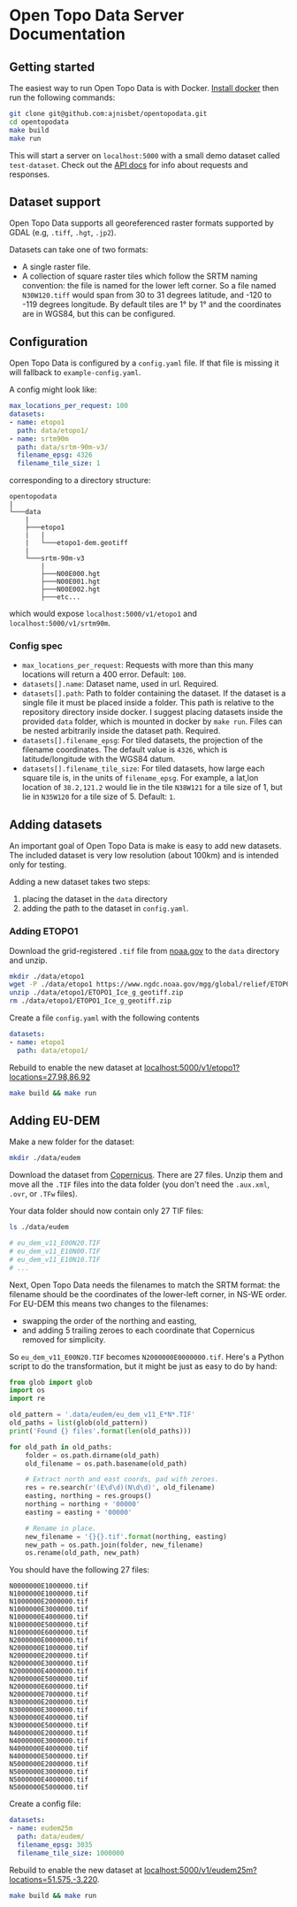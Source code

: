 # Open Topo Data Server Documentation


## Getting started

The easiest way to run Open Topo Data is with Docker. [Install docker](https://docs.docker.com/install/) then run the following commands:

```bash
git clone git@github.com:ajnisbet/opentopodata.git
cd opentopodata
make build
make run
```

This will start a server on `localhost:5000` with a small demo dataset called `test-dataset`. Check out the [API docs](api.md) for info about requests and responses.

## Dataset support

Open Topo Data supports all georeferenced raster formats supported by GDAL (e.g, `.tiff`, `.hgt`, `.jp2`).

Datasets can take one of two formats:

* A single raster file.
* A collection of square raster tiles which follow the SRTM naming convention: the file is named for the lower left corner. So a file named `N30W120.tiff` would span from 30 to 31 degrees latitude, and -120 to -119 degrees longitude. By default tiles are 1° by 1° and the coordinates are in WGS84, but this can be configured.


## Configuration

Open Topo Data is configured by a `config.yaml` file. If that file is missing it will fallback to `example-config.yaml`.

A config might look like:

```yaml
max_locations_per_request: 100 
datasets:
- name: etopo1
  path: data/etopo1/
- name: srtm90m
  path: data/srtm-90m-v3/
  filename_epsg: 4326
  filename_tile_size: 1
```

corresponding to a directory structure:

```
opentopodata
|
└───data
    |
    ├───etopo1
    |   |
    |   └───etopo1-dem.geotiff
    |
    └───srtm-90m-v3
        |
        ├───N00E000.hgt 
        ├───N00E001.hgt 
        ├───N00E002.hgt 
        ├───etc...
```


which would expose `localhost:5000/v1/etopo1` and `localhost:5000/v1/srtm90m`.

### Config spec

* `max_locations_per_request`: Requests with more than this many locations will return a 400 error. Default: `100`.
* `datasets[].name`: Dataset name, used in url. Required.
* `datasets[].path`: Path to folder containing the dataset. If the dataset is a single file it must be placed inside a folder. This path is relative to the repository directory inside docker. I suggest placing datasets inside the provided `data` folder, which is mounted in docker by `make run`. Files can be nested arbitrarily inside the dataset path. Required.
* `datasets[].filename_epsg`: For tiled datasets, the projection of the filename coordinates. The default value is `4326`, which is latitude/longitude with the WGS84 datum.
* `datasets[].filename_tile_size`: For tiled datasets, how large each square tile is, in the units of `filename_epsg`. For example, a lat,lon location of `38.2,121.2` would lie in the tile `N38W121` for a tile size of 1, but lie in `N35W120` for a tile size of 5. Default: `1`.


## Adding datasets

An important goal of Open Topo Data is make is easy to add new datasets. The included dataset is very low resolution (about 100km) and is intended only for testing.

Adding a new dataset takes two steps:

1. placing the dataset in the `data` directory
2. adding the path to the dataset in `config.yaml`.



### Adding ETOPO1

Download the grid-registered `.tif` file from [noaa.gov](https://www.ngdc.noaa.gov/mgg/global/) to the `data` directory and unzip. 

```bash
mkdir ./data/etopo1
wget -P ./data/etopo1 https://www.ngdc.noaa.gov/mgg/global/relief/ETOPO1/data/ice_surface/grid_registered/georeferenced_tiff/ETOPO1_Ice_g_geotiff.zip
unzip ./data/etopo1/ETOPO1_Ice_g_geotiff.zip
rm ./data/etopo1/ETOPO1_Ice_g_geotiff.zip
```

Create a file `config.yaml` with the following contents

```yaml
datasets:
- name: etopo1
  path: data/etopo1/
```

Rebuild to enable the new dataset at [localhost:5000/v1/etopo1?locations=27.98,86.92](http://localhost:5000/v1/etopo1?locations=27.98,86.92)

```bash
make build && make run
```

## Adding EU-DEM


Make a new folder for the dataset:

```bash
mkdir ./data/eudem
```

Download the dataset from [Copernicus](https://land.copernicus.eu/imagery-in-situ/eu-dem/eu-dem-v1.1?tab=download). There are 27 files. Unzip them and move all the `.TIF` files into the data folder (you don't need the `.aux.xml`, `.ovr`, or `.TFw` files). 

Your data folder should now contain only 27 TIF files:

```bash
ls ./data/eudem

# eu_dem_v11_E00N20.TIF
# eu_dem_v11_E10N00.TIF
# eu_dem_v11_E10N10.TIF
# ...
```

Next, Open Topo Data needs the filenames to match the SRTM format: the filename should be the coordinates of the lower-left corner, in NS-WE order. For EU-DEM this means two changes to the filenames:

* swapping the order of the northing and easting,
* and adding 5 trailing zeroes to each coordinate that Copernicus removed for simplicity.

So `eu_dem_v11_E00N20.TIF` becomes `N2000000E0000000.tif`. Here's a Python script to do the transformation, but it might be just as easy to do by hand:

```python
from glob import glob
import os
import re

old_pattern = '.data/eudem/eu_dem_v11_E*N*.TIF'
old_paths = list(glob(old_pattern))
print('Found {} files'.format(len(old_paths)))

for old_path in old_paths:
    folder = os.path.dirname(old_path)
    old_filename = os.path.basename(old_path)

    # Extract north and east coords, pad with zeroes.
    res = re.search(r'(E\d\d)(N\d\d)', old_filename)
    easting, northing = res.groups()
    northing = northing + '00000'
    easting = easting + '00000'

    # Rename in place.
    new_filename = '{}{}.tif'.format(northing, easting)
    new_path = os.path.join(folder, new_filename)
    os.rename(old_path, new_path)
```

You should have the following 27 files:

```
N0000000E1000000.tif
N1000000E1000000.tif
N1000000E2000000.tif
N1000000E3000000.tif
N1000000E4000000.tif
N1000000E5000000.tif
N1000000E6000000.tif
N2000000E0000000.tif
N2000000E1000000.tif
N2000000E2000000.tif
N2000000E3000000.tif
N2000000E4000000.tif
N2000000E5000000.tif
N2000000E6000000.tif
N2000000E7000000.tif
N3000000E2000000.tif
N3000000E3000000.tif
N3000000E4000000.tif
N3000000E5000000.tif
N4000000E2000000.tif
N4000000E3000000.tif
N4000000E4000000.tif
N4000000E5000000.tif
N5000000E2000000.tif
N5000000E3000000.tif
N5000000E4000000.tif
N5000000E5000000.tif
```

Create a config file:

```yaml
datasets:
- name: eudem25m
  path: data/eudem/
  filename_epsg: 3035
  filename_tile_size: 1000000
```

Rebuild to enable the new dataset at [localhost:5000/v1/eudem25m?locations=51.575,-3.220](http://localhost:5000/v1/eudem25m?locations=51.575,-3.220).


```bash
make build && make run
```
